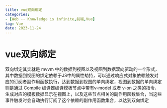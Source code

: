```yaml
---
title: vue双向绑定
categories: 
- [Web -- Knowledge is infinite,前端,Vue]
tag: Vue
date: 2023-11-24
---
```

# vue双向绑定
双向绑定其实就是 mvvm 中的数据到视图以及视图到数据双向驱动的一个形式，其中数据到视图的绑定依赖于JS中的属性劫持，可以通过响应式对象依赖触发对应的订阅者副作用函数执行，达到数据到视图的单向绑定，视图到数据的单向绑定则是通过 Compile 编译器编译模板节点中带有v-model 或者 v-on 之类的指令，生成对应的模板数据显示在视图上，以及这些节点相关的副作用函数集合，当这些事件触发时会自动执行订阅了这个依赖的副作用函数集合，以达到双向绑定
